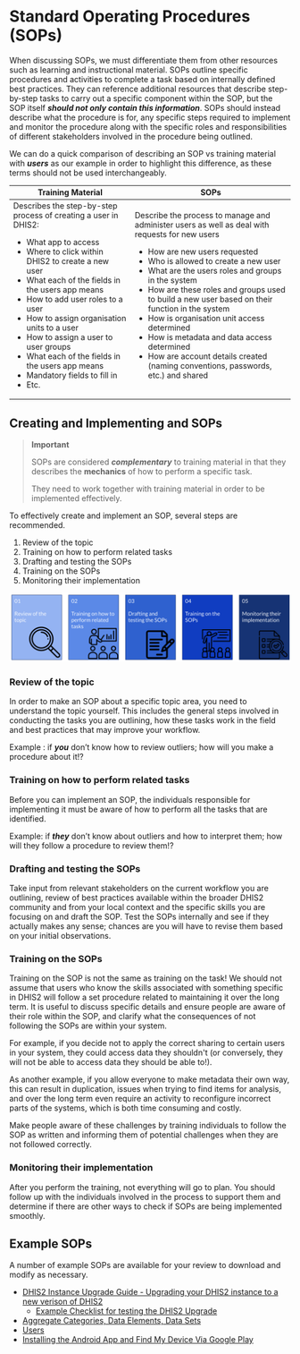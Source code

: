 # Standard Operating Procedures (SOPs)

When discussing SOPs, we must differentiate them from other resources such as learning and instructional material. SOPs outline specific procedures and activities to complete a task based on internally defined best practices. They can reference additional resources that describe step-by-step tasks to carry out a specific component within the SOP, but the SOP itself ***should not only contain this information***. SOPs should instead describe what the procedure is for, any specific steps required to implement and monitor the procedure along with the specific roles and responsibilities of different stakeholders involved in the procedure being outlined.

We can do a quick comparison of describing an SOP vs training material with ***users*** as our example in order to highlight this difference, as these terms should not be used interchangeably.

| Training Material 	| SOPs 	|
|---	|---	|
| Describes the step-by-step process of creating a user in DHIS2: <ul> <li>What app to access</li> <li>Where to click within DHIS2 to create a new user</li><li>What each of the fields in the users app means</li><li>How to add user roles to a user</li><li>How to assign organisation units to a user</li><li>How to assign a user to user groups</li><li>What each of the fields in the users app means</li><li>Mandatory fields to fill in</li><li>Etc.</li></ul>  	| Describe the process to manage and administer users as well as deal with requests for new users <ul><li>How are new users requested</li><li>Who is allowed to create a new user</li><li>What are the users roles and groups in the system</li><li>How are these roles and groups used to build a new user based on their function in the system</li><li>How is organisation unit access determined</li><li>How is metadata and data access determined</li><li>How are account details created (naming conventions, passwords, etc.) and shared</li></ul>	||

## Creating and Implementing and SOPs

> **Important**
>
> SOPs are considered ***complementary*** to training material in that they describes the **mechanics** of how to perform a specific task. 
> 
> They need to work together with training material in order to be implemented effectively.

 To effectively create and implement an SOP, several steps are recommended.

1. Review of the topic
2. Training on how to perform related tasks
3. Drafting and testing the SOPs
4. Training on the SOPs
5. Monitoring their implementation

![creating_sops](resources/images/sop_steps.png)

### Review of the topic

In order to make an SOP about a specific topic area, you need to understand the topic yourself. This includes the general steps involved in conducting the tasks you are outlining, how these tasks work in the field and best practices that may improve your workflow.

Example : if ***you*** don’t know how to review outliers; how will you make a procedure about it!?

### Training on how to perform related tasks

Before you can implement an SOP, the individuals responsible for implementing it must be aware of how to perform all the tasks that are identified.

Example: if ***they*** don’t know about outliers and how to interpret them; how will they follow a procedure to review them!?

### Drafting and testing the SOPs

Take input from relevant stakeholders on the current workflow you are outlining, review of best practices available within the broader DHIS2 community and from your local context and the specific skills you are focusing on and draft the SOP. Test the SOPs internally and see if they actually makes any sense; chances are you will have to revise them based on your initial observations.

### Training on the SOPs

Training on the SOP is not the same as training on the task! We should not assume that users who know the skills associated with something specific in DHIS2 will follow a set procedure related to maintaining it over the long term. It is useful to discuss specific details and ensure people are aware of their role within the SOP, and clarify what the consequences of not following the SOPs are within your system. 

For example, if you decide not to apply the correct sharing to certain users in your system, they could access data they shouldn't (or conversely, they will not be able to access data they should be able to!). 

As another example, if you allow everyone to make metadata their own way, this can result in duplication, issues when trying to find items for analysis, and over the long term even require an activity to reconfigure incorrect parts of the systems, which is both time consuming and costly. 

Make people aware of these challenges by training individuals to follow the SOP as written and informing them of potential challenges when they are not followed correctly.

### Monitoring their implementation

After you perform the training, not everything will go to plan. You should follow up with the individuals involved in the process to support them and determine if there are other ways to check if SOPs are being implemented smoothly. 

## Example SOPs

A number of example SOPs are available for your review to download and modify as necessary. 

- [DHIS2 Instance Upgrade Guide - Upgrading your DHIS2 instance to a new verison of DHIS2](https://docs.google.com/document/d/1djCVvwkLsUTXXg0vepBW_7fEddTkGCeweltB1h87WiQ/edit?usp=sharing)
  - [Example Checklist for testing the DHIS2 Upgrade](https://docs.google.com/spreadsheets/d/1Vsrptt_1aKjzadFPAGHsyreLjqi5f18v/edit?usp=sharing&ouid=104677221247573000314&rtpof=true&sd=true)
- [Aggregate Categories, Data Elements, Data Sets](https://docs.google.com/document/d/1VXnF5KPfiD45h6wH04kUNShQVno--TmckMHMyLqZm5I/edit?usp=sharing)
- [Users](https://docs.google.com/document/d/1u0knsIH-HX7Hs3GM53gJH7EcRjyyM-Lo/edit?usp=sharing&ouid=104677221247573000314&rtpof=true&sd=true)
- [Installing the Android App and Find My Device Via Google Play](https://docs.google.com/document/d/1otUPnQnuSTwLlPnbGa2weBBwCMk8Li4ClMiF2342otI/edit?usp=sharing)
